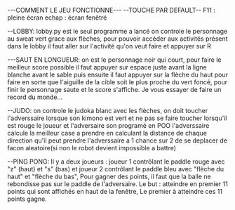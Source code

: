 ---COMMENT LE JEU FONCTIONNE---
--TOUCHE PAR DEFAULT--
	F11 : pleine écran
	echap : écran fenêtré

--LOBBY:
	lobby.py est le seul programme a lancé
	on controle le personnage au sweat vert grace aux flèches,
	pour pouvoir accéder aux activités présent dans le lobby il faut aller sur l'activité qu'on veut faire et appuyer sur R

---SAUT EN LONGUEUR:
	on est le personnage noir qui court,
	pour faire le meilleur score possible il faut appuyer sur espace juste avant la ligne blanche avant le sable puis
	ensuite il faut appuyer sur la flèche du haut pour faire en sorte que l'aiguille de la cible soit le plus proche du vert foncé,
	pour finir le personnage saute et le score s'affiche. Je vous essayer de faire un record du monde...

--JUDO:
	on controle le judoka blanc avec les flèches,
	on doit toucher l'adverssaire lorsque son kimono est vert et ne pas se faire toucher lorsqu'il est rouge
	le joueur et l'adversaire son programé en POO
	l'adverssaire calcule la meilleur case a  prendre en calculant la distance de chaque direction qu'il peut prendre
	l'adverssaire a 1 chance sur 2 de se deplacer de facon aleatoire(si non le robot devient impossible a battre)

--PING PONG:
	Il y a deux joueurs : joueur 1 contrôlant le paddle rouge avec "z" (haut) et "s" (bas) et joueur 2 contrôlant le paddle bleu avec
	"flèche du haut" et "flèche du bas",
	Pour gagner des points, il faut que la balle ne rebondisse pas sur le paddle de l'adversaire.
	Le but : atteindre en premier 11 points qui sont affichés en haut de la fenêtre,
	Le premier à atteindre ces 11 points gagne.
	
